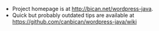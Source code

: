 * Project homepage is at <http://bican.net/wordpress-java>.
* Quick but probably outdated tips are available at <https://github.com/canbican/wordpress-java/wiki>
